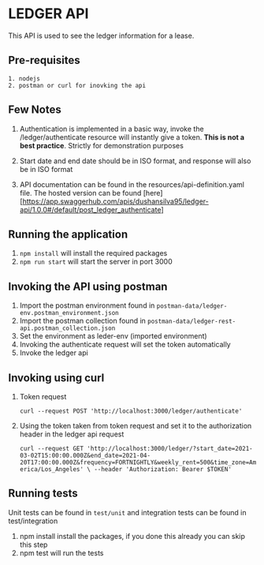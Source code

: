 # LEDGER API
This API is used to see the ledger information for a lease.

## Pre-requisites
    1. nodejs
    2. postman or curl for inovking the api

## Few Notes
1. Authentication is implemented in a basic way, invoke the /ledger/authenticate resource will instantly give a token. **This is not a best practice**. Strictly for demonstration purposes 

2. Start date and end date should be in ISO format, and response will also be in ISO format

3. API documentation can be found in the resources/api-definition.yaml file. The hosted version can be found [here][https://app.swaggerhub.com/apis/dushansilva95/ledger-api/1.0.0#/default/post_ledger_authenticate]

## Running the application
1. `npm install` will install the required packages
2. `npm run start` will start the server in port 3000

## Invoking the API using postman
1. Import the postman environment found in `postman-data/ledger-env.postman_environment.json`
2. Import the postman collection found in `postman-data/ledger-rest-api.postman_collection.json`
3. Set the environment as leder-env (imported environment)
4. Invoking the authenticate request will set the token automatically
5. Invoke the ledger api

## Invoking using curl
1. Token request

    `curl --request POST 'http://localhost:3000/ledger/authenticate' `

2. Using the token taken from token request and set it to the authorization header in the ledger api request

    `curl --request GET 'http://localhost:3000/ledger/?start_date=2021-03-02T15:00:00.000Z&end_date=2021-04-20T17:00:00.000Z&frequency=FORTNIGHTLY&weekly_rent=500&time_zone=America/Los_Angeles' \
    --header 'Authorization: Bearer $TOKEN'`

## Running tests
Unit tests can be found in `test/unit` and integration tests can be found in test/integration
1. npm install install the packages, if you done this already you can skip this step
2. npm test will run the tests

